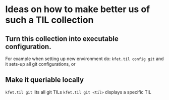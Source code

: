 # Ideas on how to make better us of such a TIL collection

## Turn this collection into executable configuration.

For example when setting up new environment do:
`kfet.til config git` and it sets-up all git configurations, or

## Make it queriable locally

`kfet.til git` lits all git TILs
`kfet.til git <til>` displays a specific TIL

